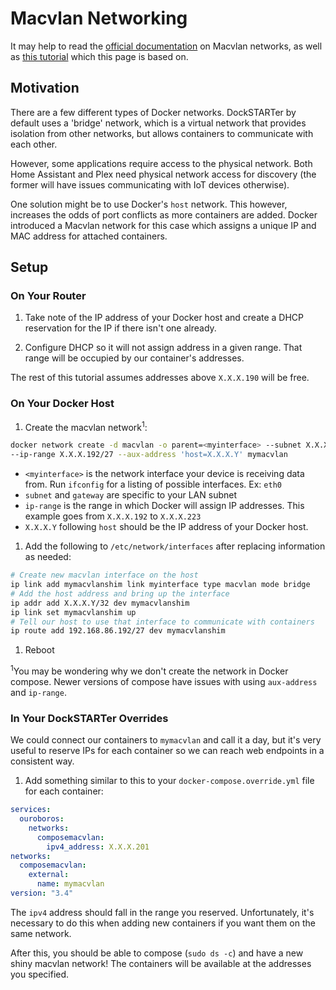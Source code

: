 # Macvlan Networking

It may help to read the [official documentation](https://docs.docker.com/v17.09/engine/userguide/networking/get-started-macvlan/#macvlan-8021q-trunk-bridge-mode-example-usage) on Macvlan networks, as well as [this tutorial](https://blog.oddbit.com/post/2018-03-12-using-docker-macvlan-networks/) which this page is based on.

## Motivation

There are a few different types of Docker networks. DockSTARTer by default uses a 'bridge' network, which is a virtual network that provides isolation from other networks, but allows containers to communicate with each other.

However, some applications require access to the physical network. Both Home Assistant and Plex need physical network access for discovery (the former will have issues communicating with IoT devices otherwise).

One solution might be to use Docker's `host` network. This however, increases the odds of port conflicts as more containers are added. Docker introduced a Macvlan network for this case which assigns a unique IP and MAC address for attached containers.

## Setup

### On Your Router

1. Take note of the IP address of your Docker host and create a DHCP reservation for the IP if there isn't one already.

1. Configure DHCP so it will not assign address in a given range. That range will be occupied by our container's addresses.

 The rest of this tutorial assumes addresses above `X.X.X.190` will be free.

### On Your Docker Host

1. Create the macvlan network<sup>1</sup>:

 ```bash
 docker network create -d macvlan -o parent=<myinterface> --subnet X.X.X.0/24 --gateway X.X.X.1
 --ip-range X.X.X.192/27 --aux-address 'host=X.X.X.Y' mymacvlan
 ```

* `<myinterface>` is the network interface your device is receiving data from. Run `ifconfig` for a listing of possible interfaces. Ex: `eth0`
* `subnet` and `gateway` are specific to your LAN subnet
* `ip-range` is the range in which Docker will assign IP addresses. This example goes from `X.X.X.192` to `X.X.X.223`
* `X.X.X.Y` following `host` should be the IP address of your Docker host.

1. Add the following to `/etc/network/interfaces` after replacing information as needed:

 ```bash
 # Create new macvlan interface on the host
 ip link add mymacvlanshim link myinterface type macvlan mode bridge
 # Add the host address and bring up the interface
 ip addr add X.X.X.Y/32 dev mymacvlanshim
 ip link set mymacvlanshim up
 # Tell our host to use that interface to communicate with containers
 ip route add 192.168.86.192/27 dev mymacvlanshim
 ```

1. Reboot

<sup>1</sup>You may be wondering why we don't create the network in Docker compose. Newer versions of compose have issues with using `aux-address` and `ip-range`.

### In Your DockSTARTer Overrides

We could connect our containers to `mymacvlan` and call it a day, but it's very useful to reserve IPs for each container so we can reach web endpoints in a consistent way.

1. Add something similar to this to your `docker-compose.override.yml` file for each container:

 ```yaml
 services:
   ouroboros:
     networks:
       composemacvlan:
         ipv4_address: X.X.X.201
 networks:
   composemacvlan:
     external:
       name: mymacvlan
 version: "3.4"
 ```

 The `ipv4` address should fall in the range you reserved.
 Unfortunately, it's necessary to do this when adding new containers if you want them on the same network.

After this, you should be able to compose (`sudo ds -c`) and have a new shiny macvlan network! The containers will be available at the addresses you specified.
